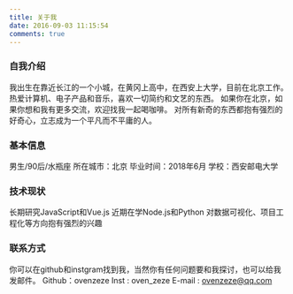 ```yaml
---
title: 关于我
date: 2016-09-03 11:15:54
comments: true
---
```

### 自我介绍
我出生在靠近长江的一个小城，在黄冈上高中，在西安上大学，目前在北京工作。
热爱计算机、电子产品和音乐，喜欢一切简约和文艺的东西。
如果你在北京，如果你想和我有更多交流，欢迎找我一起喝咖啡。
对所有新奇的东西都抱有强烈的好奇心，立志成为一个平凡而不平庸的人。
### 基本信息
男生/90后/水瓶座
所在城市：北京
毕业时间：2018年6月
学校：西安邮电大学
### 技术现状
长期研究JavaScript和Vue.js
近期在学Node.js和Python
对数据可视化、项目工程化等方向抱有强烈的兴趣
### 联系方式
你可以在github和instgram找到我，当然你有任何问题要和我探讨，也可以给我发邮件。
Github：ovenzeze
Inst : oven_zeze
E-mail : ovenzeze@qq.com

